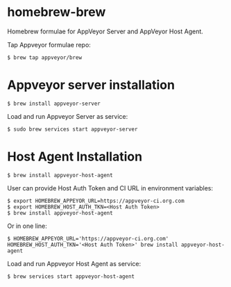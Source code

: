# homebrew-brew

Homebrew formulae for AppVeyor Server and AppVeyor Host Agent.

Tap Appveyor formulae repo:

    $ brew tap appveyor/brew

# Appveyor server installation

    $ brew install appveyor-server

Load and run Appveyor Server as service:

    $ sudo brew services start appveyor-server


# Host Agent Installation

    $ brew install appveyor-host-agent

User can provide Host Auth Token and CI URL in environment variables:

    $ export HOMEBREW_APPEYOR_URL=https://appveyor-ci.org.com
    $ export HOMEBREW_HOST_AUTH_TKN=<Host Auth Token>
    $ brew install appveyor-host-agent

Or in one line:

    $ HOMEBREW_APPEYOR_URL='https://appveyor-ci.org.com' HOMEBREW_HOST_AUTH_TKN='<Host Auth Token>' brew install appveyor-host-agent

Load and run Appveyor Host Agent as service:

    $ brew services start appveyor-host-agent
